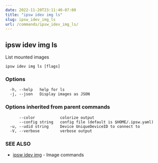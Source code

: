 ```yaml
---
date: 2022-11-20T23:11:40-07:00
title: "ipsw idev img ls"
slug: ipsw_idev_img_ls
url: /commands/ipsw_idev_img_ls/
---
```

## ipsw idev img ls

List mounted images

```
ipsw idev img ls [flags]
```

### Options

```
  -h, --help   help for ls
  -j, --json   Display images as JSON
```

### Options inherited from parent commands

```
      --color           colorize output
      --config string   config file (default is $HOME/.ipsw.yaml)
  -u, --udid string     Device UniqueDeviceID to connect to
  -V, --verbose         verbose output
```

### SEE ALSO

* [ipsw idev img](/cmd/ipsw_idev_img/)	 - Image commands

